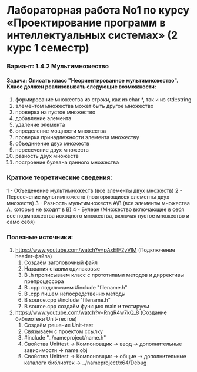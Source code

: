 # Лабораторная работа No1 по курсу «Проектирование программ в интеллектуальных системах» (2 курс 1 семестр)

### Вариант: 1.4.2 Мультимножество

#### Задача: Описать класс "Неориентированное мультимножество". Класс должен реализовывать следующие возможности:
1. формирование множества из строки, как из char *, так и из std::string
2. элементом множества может быть другое множество
3. проверка на пустое множество
4. добавление элемента
5. удаление элемента
6. определение мощности множества
7. проверка принадлежности элемента множеству
8. объединение двух множеств
9. пересечение двух множеств
10. разность двух множеств
11. построение булеана данного множества

### Краткие теоретические сведения:
1 - Объеденение мультимножеств (все элементы двух множеств)
2 - Пересечение мультимножеств (повторяющиеся элементы двух множеств)
3 - Разность мультимножеств А\В (все элементы множества А, которые не входят в В)
4 - Булеан (Множество включающее в себя все подмножества исходного множества, включая пустое множество и само себя)

### Полезные источники:
1. https://www.youtube.com/watch?v=pAxEfF2yVlM (Подключение header-файла)
   1. Создаём заголовочный файл
   2. Названия ставим одинаковые
   3. В .h прописываем класс с прототипами методов и диррективы препроцессора
   4. В .cpp подключаем #include "filename.h"
   5. В .cpp пишем непосредственно методы
   6. В source.cpp #include "filename.h"
   7. В source.cpp создаём функцию main и тестируем
2. https://www.youtube.com/watch?v=RngR4w7kQ_8 (Создание библиотеки Unit-тестов)
   1. Создаём решение Unit-test
   2. Связываем с проектом ссылку
   3. #include "../nameproject/name.h"
   4. Свойства Unittest -> Компоновщик -> ввод -> дополнительные зависимости -> name.obj
   5. Свойства Unittest -> Компоновщик -> общие -> дополнительные каталоги библиотек -> ../nameproject/x64/Debug